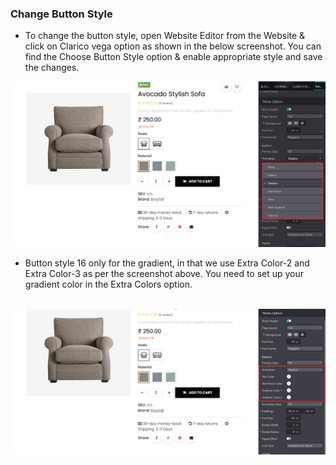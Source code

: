 
### Change Button Style



* To change the button style, open Website Editor from the Website & click on Clarico vega option as shown in the below screenshot. You can find the Choose Button Style option & enable appropriate style and save the changes.


![](./images/5-1.png)


* Button style 16 only for the gradient, in that we use Extra Color-2 and Extra Color-3 as per the screenshot above. You need to set up your gradient color in the Extra Colors option.


 
![](./images/5-2.png)


